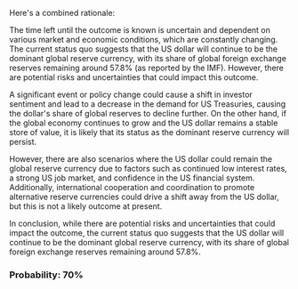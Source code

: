Here's a combined rationale:

The time left until the outcome is known is uncertain and dependent on various market and economic conditions, which are constantly changing. The current status quo suggests that the US dollar will continue to be the dominant global reserve currency, with its share of global foreign exchange reserves remaining around 57.8% (as reported by the IMF). However, there are potential risks and uncertainties that could impact this outcome.

A significant event or policy change could cause a shift in investor sentiment and lead to a decrease in the demand for US Treasuries, causing the dollar's share of global reserves to decline further. On the other hand, if the global economy continues to grow and the US dollar remains a stable store of value, it is likely that its status as the dominant reserve currency will persist.

However, there are also scenarios where the US dollar could remain the global reserve currency due to factors such as continued low interest rates, a strong US job market, and confidence in the US financial system. Additionally, international cooperation and coordination to promote alternative reserve currencies could drive a shift away from the US dollar, but this is not a likely outcome at present.

In conclusion, while there are potential risks and uncertainties that could impact the outcome, the current status quo suggests that the US dollar will continue to be the dominant global reserve currency, with its share of global foreign exchange reserves remaining around 57.8%.

### Probability: 70%
